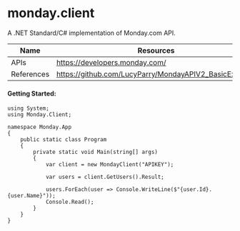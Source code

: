 ﻿# monday.client
A .NET Standard/C# implementation of Monday.com API.

| Name | Resources |
| ------ | ------ |
| APIs | https://developers.monday.com/ |
| References | https://github.com/LucyParry/MondayAPIV2_BasicExample |

#### Getting Started:
```
using System;
using Monday.Client;

namespace Monday.App
{
    public static class Program
    {
        private static void Main(string[] args)
        {
            var client = new MondayClient("APIKEY");

            var users = client.GetUsers().Result;

            users.ForEach(user => Console.WriteLine($"{user.Id}. {user.Name}"));
            Console.Read();
        }
    }
}
```
